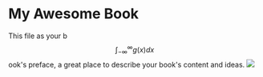 # My Awesome Book

This file as your b
$$
\int_{-\infty}^\infty g(x) dx
$$
ook's preface, a great place to describe your book's content and ideas.
![](http://67.media.tumblr.com/50fb43eadb237df770c2701012f09f6c/tumblr_njm7hlYXCg1r2idzvo1_500.gif)